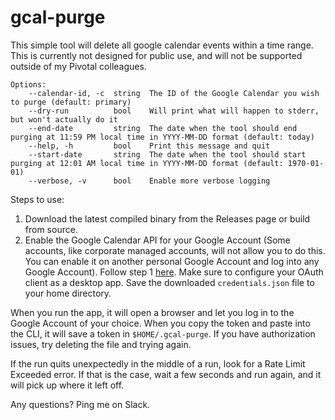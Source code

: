 # gcal-purge

This simple tool will delete all google calendar events within a time range.
This is currently not designed for public use, and will not be supported
outside of my Pivotal colleagues.

```
Options:
    --calendar-id, -c  string  The ID of the Google Calendar you wish to purge (default: primary)
    --dry-run          bool    Will print what will happen to stderr, but won't actually do it
    --end-date         string  The date when the tool should end purging at 11:59 PM local time in YYYY-MM-DD format (default: today)
    --help, -h         bool    Print this message and quit
    --start-date       string  The date when the tool should start purging at 12:01 AM local time in YYYY-MM-DD format (default: 1970-01-01)
    --verbose, -v      bool    Enable more verbose logging
```

Steps to use:

1. Download the latest compiled binary from the Releases page or build from
   source.
1. Enable the Google Calendar API for your Google Account (Some accounts, like
   corporate managed accounts, will not allow you to do this. You can enable it
   on another personal Google Account and log into any Google Account). Follow
   step 1 [here](https://developers.google.com/calendar/quickstart/go#step_1_turn_on_the).
   Make sure to configure your OAuth client as a desktop app. Save the downloaded
   `credentials.json` file to your home directory.

When you run the app, it will open a browser and let you log in to the Google
Account of your choice. When you copy the token and paste into the CLI, it will
save a token in `$HOME/.gcal-purge`. If you have authorization issues, try
deleting the file and trying again.

If the run quits unexpectedly in the middle of a run, look for a Rate Limit Exceeded
error. If that is the case, wait a few seconds and run again, and it will pick up
where it left off.

Any questions? Ping me on Slack.
